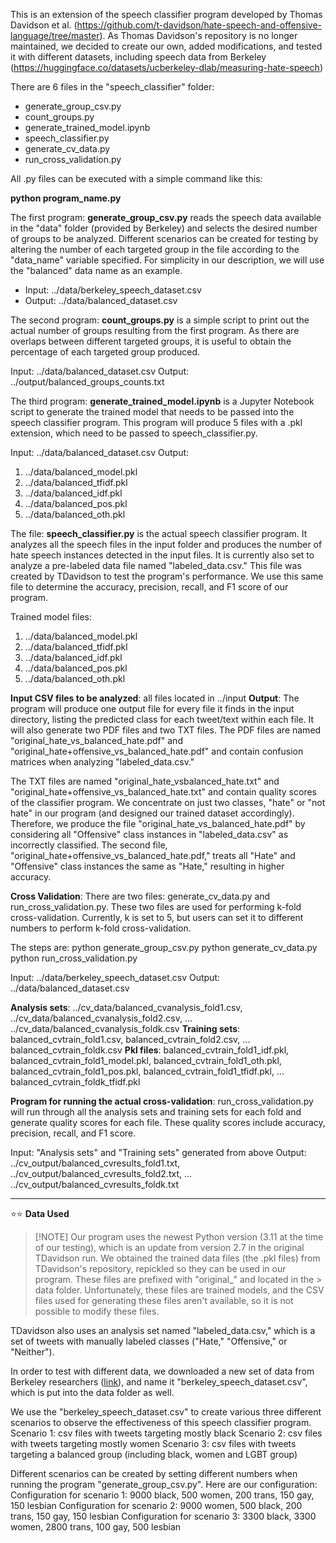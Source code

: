 This is an extension of the speech classifier program developed by Thomas Davidson et al. (https://github.com/t-davidson/hate-speech-and-offensive-language/tree/master). As Thomas Davidson's repository is no longer maintained, we decided to create our own, added modifications, and tested it with different datasets, including speech data from Berkeley (https://huggingface.co/datasets/ucberkeley-dlab/measuring-hate-speech)


There are 6 files in the "speech_classifier" folder:

* generate_group_csv.py
* count_groups.py
* generate_trained_model.ipynb
* speech_classifier.py
* generate_cv_data.py
* run_cross_validation.py


All .py files can be executed with a simple command like this:

**python program_name.py**

The first program: **generate_group_csv.py** reads the speech data available in the "data" folder (provided by Berkeley) and selects the desired number of groups to be analyzed. Different scenarios can be created for testing by altering the number of each targeted group in the file according to the "data_name" variable specified. For simplicity in our description, we will use the "balanced" data name as an example.

- Input: ../data/berkeley_speech_dataset.csv
- Output: ../data/balanced_dataset.csv

The second program: **count_groups.py** is a simple script to print out the actual number of groups resulting from the first program. As there are overlaps between different targeted groups, it is useful to obtain the percentage of each targeted group produced.

Input: ../data/balanced_dataset.csv
Output: ../output/balanced_groups_counts.txt

The third program: **generate_trained_model.ipynb** is a Jupyter Notebook script to generate the trained model that needs to be passed into the speech classifier program. This program will produce 5 files with a .pkl extension, which need to be passed to speech_classifier.py.

Input: ../data/balanced_dataset.csv
Output:

1. ../data/balanced_model.pkl
2. ../data/balanced_tfidf.pkl
3. ../data/balanced_idf.pkl
4. ../data/balanced_pos.pkl
5. ../data/balanced_oth.pkl

The file: **speech_classifier.py** is the actual speech classifier program. It analyzes all the speech files in the input folder and produces the number of hate speech instances detected in the input files. It is currently also set to analyze a pre-labeled data file named "labeled_data.csv." This file was created by TDavidson to test the program's performance. We use this same file to determine the accuracy, precision, recall, and F1 score of our program.

Trained model files:

1. ../data/balanced_model.pkl
2. ../data/balanced_tfidf.pkl
3. ../data/balanced_idf.pkl
4. ../data/balanced_pos.pkl
5. ../data/balanced_oth.pkl


**Input CSV files to be analyzed**: all files located in ../input
**Output**: The program will produce one output file for every file it finds in the input directory, listing the predicted class for each tweet/text within each file. It will also generate two PDF files and two TXT files. The PDF files are named "original_hate_vs_balanced_hate.pdf" and "original_hate+offensive_vs_balanced_hate.pdf" and contain confusion matrices when analyzing "labeled_data.csv." 

The TXT files are named "original_hate_vsbalanced_hate.txt" and "original_hate+offensive_vs_balanced_hate.txt" and contain quality scores of the classifier program. We concentrate on just two classes, "hate" or "not hate" in our program (and designed our trained dataset accordingly). Therefore, we produce the file "original_hate_vs_balanced_hate.pdf" by considering all "Offensive" class instances in "labeled_data.csv" as incorrectly classified. The second file, "original_hate+offensive_vs_balanced_hate.pdf," treats all "Hate" and "Offensive" class instances the same as "Hate," resulting in higher accuracy.

**Cross Validation**:
There are two files: generate_cv_data.py and run_cross_validation.py. 
These two files are used for performing k-fold cross-validation. 
Currently, k is set to 5, but users can set it to different numbers to perform k-fold cross-validation.

The steps are:
python generate_group_csv.py 
python generate_cv_data.py
python run_cross_validation.py

Input: ../data/berkeley_speech_dataset.csv
Output: ../data/balanced_dataset.csv


**Analysis sets**: ../cv_data/balanced_cvanalysis_fold1.csv, ../cv_data/balanced_cvanalysis_fold2.csv, ... ../cv_data/balanced_cvanalysis_foldk.csv
**Training sets**: balanced_cvtrain_fold1.csv, balanced_cvtrain_fold2.csv, ... balanced_cvtrain_foldk.csv
**Pkl files**: balanced_cvtrain_fold1_idf.pkl, balanced_cvtrain_fold1_model.pkl, balanced_cvtrain_fold1_oth.pkl, balanced_cvtrain_fold1_pos.pkl, balanced_cvtrain_fold1_tfidf.pkl, ... balanced_cvtrain_foldk_tfidf.pkl

**Program for running the actual cross-validation**: run_cross_validation.py will run through all the analysis sets and training sets for each fold and generate quality scores for each file. These quality scores include accuracy, precision, recall, and F1 score.

Input: "Analysis sets" and "Training sets" generated from above
Output: ../cv_output/balanced_cvresults_fold1.txt, ../cv_output/balanced_cvresults_fold2.txt, ... ../cv_output/balanced_cvresults_foldk.txt


---------------------------------------------------------------------------------------------------------------------------------------------------------------------
⭐️⭐️ **Data Used**
> [!NOTE] Our program uses the newest Python version (3.11 at the time of our testing), which is an update from version 2.7 in the original TDavidson run. We obtained the trained data files (the .pkl files) from TDavidson's repository, repickled so they can be used in our program. These files are prefixed with "original_" and located in the > data folder. Unfortunately, these files are trained models, and the CSV files used for generating these files aren't available, so it is not possible to modify these files.

TDavidson also uses an analysis set named "labeled_data.csv," which is a set of tweets with manually labeled classes ("Hate," "Offensive," or "Neither").


In order to test with different data, we downloaded a new set of data from Berkeley researchers ([link](https://huggingface.co/datasets/ucberkeley-dlab/measuring-hate-speech)), and name it "berkeley_speech_dataset.csv", which is put into the data folder as well. 

We use the "berkeley_speech_dataset.csv" to create various three different scenarios to observe the effectiveness of this speech classifier program.
Scenario 1: csv files with tweets targeting mostly black
Scenario 2: csv files with tweets targeting mostly women
Scenario 3: csv files with tweets targeting a balanced group (including black, women and LGBT group)

Different scenarios can be created by setting different numbers when running the program "generate_group_csv.py". Here are our configuration:
Configuration for scenario 1: 9000 black, 500 women, 200 trans, 150 gay, 150 lesbian
Configuration for scenario 2: 9000 women, 500 black, 200 trans, 150 gay, 150 lesbian
Configuration for scenario 3: 3300 black, 3300 women, 2800 trans, 100 gay, 500 lesbian






